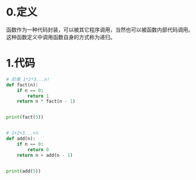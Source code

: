 # 0.定义
函数作为一种代码封装，可以被其它程序调用，当然也可以被函数内部代码调用。这种函数定义中调用函数自身的方式称为递归。
# 1.代码
```python
# 阶乘 1*2*3...n!
def fact(n):
    if n == 0:
        return 1
    return n * fact(n - 1)


print(fact(5))


# 1+2+3...+n
def add(n):
    if n == 0:
        return 0
    return n + add(n - 1)


print(add(5))
```